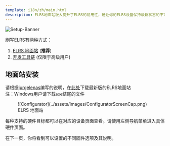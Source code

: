 ```yaml
---
template: i18n/zh/main.html
description: ELRS地面站极大提升了ELRS的易用性，是让你的ELRS设备保持最新状态的不可或缺工具。
---
```


![Setup-Banner](https://github.com/ExpressLRS/ExpressLRS-Hardware/raw/master/img/quick-start.png)

刷写ELRS有两种方式：

1. [ELRS 地面站](https://github.com/ExpressLRS/ExpressLRS-Configurator/releases) (**推荐**)
2. [开发工具链](../software/toolchain-install.md) (仅限于高级用户) 

## 地面站安装

请根据[jurgelenas](https://github.com/jurgelenas/)编写的说明，在[此处](https://github.com/ExpressLRS/ExpressLRS-Configurator/releases)下载最新版的ELRS地面站  
注：Windows用户请下载`exe`结尾的文件

<figure markdown>
![Configurator](../assets/images/ConfiguratorScreenCap.png)
<figcaption>ELRS 地面站</figcaption>
</figure>

每种支持的硬件目标都可以在对应的设备页面查看。请使用左侧导航菜单进入具体硬件页面。

在下一页，你将看到可以设置的不同固件选项及其说明。